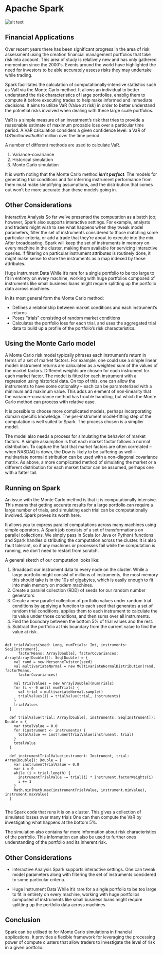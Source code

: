 Apache Spark
=========

![alt text]( http://spark.apache.org/images/spark-logo-trademark.png)

Financial Applications
----------
Over recent years there has been significant progress in the area of risk assessment using the creation financial management portfolios that take risk into account.  This area of study is relatively new and has only gathered momentum since the 2000's.  Events around the world have highlighted the need for investors to be able accurately assess risks they may undertake while trading.

Spark facilitates the calculation of computationally-intensive statistics such as VaR via the Monte Carlo method.
It allows an individual to better understand the risk characteristics of large portfolios, enablig them to compute it before executing trades to help make informed and immediate decisions.
It aims to utilize VaR (Value at risk) in order to better understand the potnetial risks involved when dealing with these large scale portfolios.

VaR is a simple measure of an investment’s risk that tries to provide a reasonable estimate of maximum probable loss over a particular time period. A VaR calculation considers a given confidence level: a VaR of US$1 million with a 95% confidence level means that we believe our investment stands only a 5% chance of losing more than US$1 million over the time period.

A number of different methods are used to calculate VaR.

1. Variance-covariance
2. Historical simulation
3. Monte Carlo simulation

It is worth noting that the Monte Carlo method **_isn't perfect_**.  The models for generating trial conditions and for inferring instrument performance from them must make simplifying assumptions, and the distribution that comes out won’t be more accurate than these models going in.

Other Considerations
-------------------

Interactive Analysis
So far we’ve presented the computation as a batch job; however, Spark also supports interactive settings. For example, analysts and traders might wish to see what happens when they tweak model parameters, filter the set of instruments considered to those matching some particular criteria, or add a trade that they’re about to execute into the mix. After broadcasting, Spark will keep the set of instruments in memory on every machine in the cluster, making them available for servicing interactive queries. If filtering on particular instrument attributes is routinely done, it might make sense to store the instruments as a map indexed by those attributes.

Huge Instrument Data
While it’s rare for a single portfolio to be too large to fit in entirety on every machine, working with huge portfolios composed of instruments like small business loans might require splitting up the portfolio data across machines.

In its most general form the Monte Carlo method:
* Defines a relationship between market conditions and each instrument’s returns
* Poses “trials” consisting of random market conditions
* Calculates the portfolio loss for each trial, and uses the aggregated trial data to build up a profile of the portfolio’s risk characteristics.

Using the Monte Carlo model
-----------------------------

A Monte Carlo risk model typically phrases each instrument’s return in terms of a set of market factors. For example, one could use a simple linear model: instrument returns are calculated as a weighted sum of the values of the market factors. Different weights are chosen for each instrument for each market factor. The model is fitted for each instrument with a regression using historical data. On top of this, one can allow the instruments to have some optionality – each can be parameterized with a minimum and maximum value. This adds an element of non-linearity that the variance-covariance method has trouble handling, but which the Monte Carlo method can process with relative ease.

It is possible to choose more complicated models, perhaps incorporating domain specific knowledge.  The per-instrument model-fitting step of the computation is well suited to Spark.  The process chosen is a simplier model.

The model also needs a process for simulating the behavior of market factors. A simple assumption is that each market factor follows a normal distribution. To capture the fact that market factors are often correlated – when NASDAQ is down, the Dow is likely to be suffering as well – multivariate normal distribution can be used with a non-diagonal covariance matrix. As above, a more complicated method of simulating the market or a different distribution for each market factor can be assumed, perhaps one with a fatter tail.

Running on Spark
-----------------

An issue with the Monte Carlo method is that it is computationally intensive. This means that getting accurate results for a large portfolio can require a large number of trials, and simulating each trial can be computationally involved. Spark proves its worth here.

It allows you to express parallel computations across many machines using simple operators. A Spark job consists of a set of transformations on parallel collections. We simply pass in Scala (or Java or Python) functions and Spark handles distributing the computation across the cluster.  It is also fault tolerant, so if any machines or processes fail while the computation is running, we don’t need to restart from scratch.

A general sketch of our computation looks like:

1. Broadcast our instrument data to every node on the cluster. While a large portfolio might consist of millions of instruments, the most memory this should take is in the 10s of gigabytes, which is easily enough to fit into main memory on modern machines.
2. Create a parallel collection (RDD) of seeds for our random number generators.
3. Create a new parallel collection of portfolio values under random trial conditions by applying a function to each seed that generates a set of random trial conditions, applies them to each instrument to calculate the its value under those conditions, and then sums over all instruments.
4. Find the boundary between the bottom 5% of trial values and the rest.
5. Subtract the portfolio at this boundary from the current value to find the value at risk.


<pre><code>
def trialValues(seed: Long, numTrials: Int, instruments: Seq[Instrument],
      factorMeans: Array[Double], factorCovariances: Array[Array[Double]]): Seq[Double] = {
    val rand = new MersenneTwister(seed)
    val multivariateNormal = new MultivariateNormalDistribution(rand, factorMeans,
      factorCovariances)
 
    val trialValues = new Array[Double](numTrials)
    for (i <- 0 until numTrials) {
      val trial = multivariateNormal.sample()
      trialValues(i) = trialValue(trial, instruments)
    }
    trialValues
  }
 
  def trialValue(trial: Array[Double], instruments: Seq[Instrument]): Double = {
    var totalValue = 0.0
    for (instrument <- instruments) {
      totalValue += instrumentTrialValue(instrument, trial)
    }
    totalValue
  }
 
  def instrumentTrialValue(instrument: Instrument, trial: Array[Double]): Double = {
    var instrumentTrialValue = 0.0
    var i = 0
    while (i < trial.length) {
      instrumentTrialValue += trial(i) * instrument.factorWeights(i)
      i += 1
    }
    Math.min(Math.max(instrumentTrialValue, instrument.minValue), instrument.maxValue)
  }

</code></pre>

The Spark code that runs it is on a cluster.  This gives a collection of simulated losses over many trials  One can then compute the VaR by investigating what happens at the bottom 5%.

The simulation also contains far more information about risk characteristics of the portfolio.  This information can also be used to further ones understanding of the portfolio and its inherent risk.

Other Considerations
--------------------

* Interactive Analysis
Spark supports interactive settings.  One can tweak model parameters along with filtering the set of instruments considered to some particular criteria.  

* Huge Instrument Data
While it’s rare for a single portfolio to be too large to fit in entirety on every machine, working with huge portfolios composed of instruments like small business loans might require splitting up the portfolio data across machines.

Conclusion
------------
Spark can be utilised to for Monte Carlo simulations in financial applications.  It provides a flexible framework for leveraging the processing power of compute clusters that allow traders to investigate the level of risk in a given portfolio.
